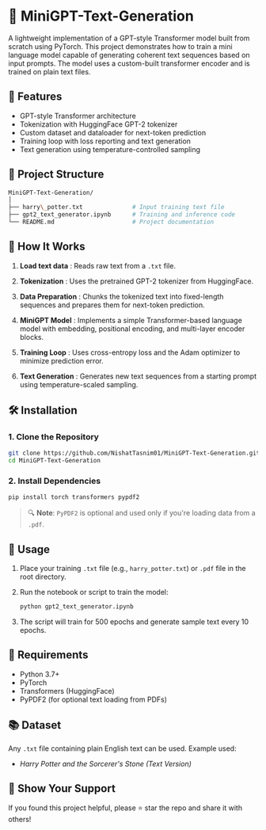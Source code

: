 # 🧠 MiniGPT-Text-Generation

A lightweight implementation of a GPT-style Transformer model built from scratch using PyTorch. This project demonstrates how to train a mini language model capable of generating coherent text sequences based on input prompts. The model uses a custom-built transformer encoder and is trained on plain text files.


## 🚀 Features

- GPT-style Transformer architecture
- Tokenization with HuggingFace GPT-2 tokenizer
- Custom dataset and dataloader for next-token prediction
- Training loop with loss reporting and text generation
- Text generation using temperature-controlled sampling

## 📂 Project Structure

```bash
MiniGPT-Text-Generation/
│
├── harry\_potter.txt              # Input training text file
├── gpt2_text_generator.ipynb      # Training and inference code
└── README.md                      # Project documentation
```

## 📖 How It Works

1. **Load text data**  : Reads raw text from a `.txt` file.

2. **Tokenization**  : Uses the pretrained GPT-2 tokenizer from HuggingFace.

3. **Data Preparation**  : Chunks the tokenized text into fixed-length sequences and prepares them for next-token prediction.

4. **MiniGPT Model**  : Implements a simple Transformer-based language model with embedding, positional encoding, and multi-layer encoder blocks.

5. **Training Loop**  : Uses cross-entropy loss and the Adam optimizer to minimize prediction error.

6. **Text Generation**  : Generates new text sequences from a starting prompt using temperature-scaled sampling.

## 🛠️ Installation

### 1. Clone the Repository
```bash
git clone https://github.com/NishatTasnim01/MiniGPT-Text-Generation.git
cd MiniGPT-Text-Generation
````

### 2. Install Dependencies
```bash
pip install torch transformers pypdf2
```
> 🔍 **Note**: `PyPDF2` is optional and used only if you're loading data from a `.pdf`.

## 🧪 Usage

1. Place your training `.txt` file (e.g., `harry_potter.txt`) or `.pdf` file in the root directory.
2. Run the notebook or script to train the model:

   ```bash
   python gpt2_text_generator.ipynb
   ```
3. The script will train for 500 epochs and generate sample text every 10 epochs.


## 📌 Requirements

* Python 3.7+
* PyTorch
* Transformers (HuggingFace)
* PyPDF2 (for optional text loading from PDFs)

## 📚 Dataset

Any `.txt` file containing plain English text can be used. Example used:

* *Harry Potter and the Sorcerer's Stone (Text Version)*

## 🌟 Show Your Support

If you found this project helpful, please ⭐️ star the repo and share it with others!
